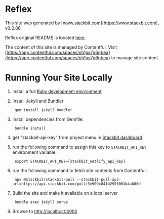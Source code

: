 # Reflex

This site was generated by [www.stackbit.com](https://www.stackbit.com), v0.2.86.

Reflex original README is located [here](./README.theme.md).

The content of this site is managed by Contentful. Visit [https://app.contentful.com/spaces/oh1ps7p6gbea](https://app.contentful.com/spaces/oh1ps7p6gbea) to manage site content.

# Running Your Site Locally

1. Install a full [Ruby development environment](https://jekyllrb.com/docs/installation/)

1. Install Jekyll and Bundler

        gem install jekyll bundler

1. Install dependencies from Gemfile:

        bundle install

1. get "stackbit-api-key" from project menu in [Stackbit dashboard](https://app.stackbit.com/dashboard)

1. run the following command to assign this key to `STACKBIT_API_KEY` environment variable:

        export STACKBIT_API_KEY={stackbit_netlify_api_key}

1. run the following command to fetch site contents from Contentful:

        npx @stackbit/stackbit-pull --stackbit-pull-api-url=https://api.stackbit.com/pull/5e909c841b290f001b4a600d

1. Build the site and make it available on a local server

        bundle exec jekyll serve

1. Browse to [http://localhost:4000](http://localhost:4000)
